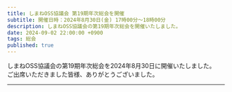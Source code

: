 ```yaml
---
title: しまねOSS協議会 第19期年次総会を開催
subtitle: 開催日時：2024年8月30日(金) 17時00分～18時00分 
description: しまねOSS協議会の第19期年次総会を開催いたしました。
date: 2024-09-02 22:00:00 +0900
tags: 総会
published: true
--- 
```


しまねOSS協議会の第19期年次総会を2024年8月30日に開催いたしました。  
ご出席いただきました皆様、ありがとうございました。

---
